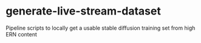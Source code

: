 # generate-live-stream-dataset
Pipeline scripts to locally get a usable stable diffusion training set from high ERN content
